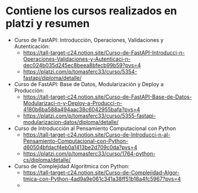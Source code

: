 # Contiene los cursos realizados en platzi y resumen
- Curso de FastAPI: Introducción, Operaciones, Validaciones y Autenticación: 
  * https://tall-target-c24.notion.site/Curso-de-FastAPI-Introducci-n-Operaciones-Validaciones-y-Autenticaci-n-dec024b035d245ec8beea8bfecb99b59?pvs=4
  * https://platzi.com/p/tomasferc33/curso/5354-fastapi/diploma/detalle/
- Curso de FastAPI: Base de Datos, Modularización y Deploy a Producción:
  * https://tall-target-c24.notion.site/Curso-de-FastAPI-Base-de-Datos-Modularizaci-n-y-Deploy-a-Producci-n-4180b6ba588a494aac38c6042955bafa?pvs=4
  * https://platzi.com/p/tomasferc33/curso/5355-fastapi-modularizacion-datos/diploma/detalle/
- Curso de Introducción al Pensamiento Computacional con Python
  * https://tall-target-c24.notion.site/Curso-de-Introducci-n-al-Pensamiento-Computacional-con-Python-d60504bfdacf4eb0a1413be2d709c0da?pvs=4
  * https://platzi.com/p/tomasferc33/curso/1764-python-cs/diploma/detalle/
- Curso de Complejidad Algorítmica con Python:
  * https://tall-target-c24.notion.site/Curso-de-Complejidad-Algor-tmica-con-Python-4ad9a9e061c341a38ff51b18a4fc5967?pvs=4
  *   
  

